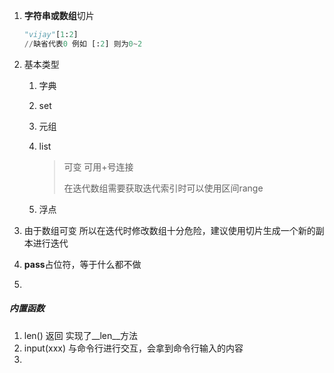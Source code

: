 1. **字符串或数组**切片

   ```python
   "vijay"[1:2]
   //缺省代表0 例如 [:2] 则为0~2
   ```

2. 基本类型

   1. 字典

   2. set

   3. 元组

   4. list

      > 可变 可用+号连接
      >
      > 在迭代数组需要获取迭代索引时可以使用区间range

   5. 浮点

3. 由于数组可变 所以在迭代时修改数组十分危险，建议使用切片生成一个新的副本进行迭代

4. **pass**占位符，等于什么都不做

5. 

























##### 内置函数

1. len() 返回 实现了__len\_\_方法
2. input(xxx) 与命令行进行交互，会拿到命令行输入的内容
3. 





